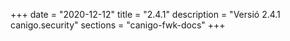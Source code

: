 +++
date        = "2020-12-12"
title       = "2.4.1"
description = "Versió 2.4.1 canigo.security"
sections    = "canigo-fwk-docs"
+++
